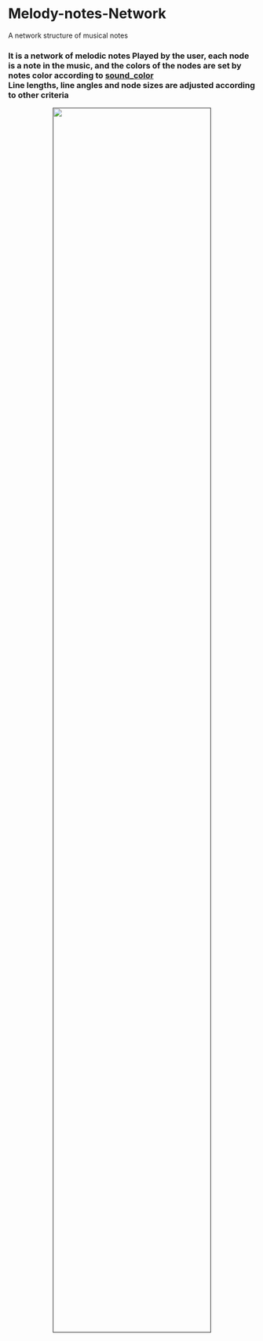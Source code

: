# Melody-notes-Network
A network structure of musical notes

<h3>It is a network of melodic notes Played by the user, each node is a note in the music, and the colors of the nodes are set by notes color according to <a href="https://www.flutopedia.com/sound_color.htm">sound_color<br></a>Line lengths, line angles and node sizes are adjusted according to other criteria</h3>
                
<p align="center">
     <a href=""><img width="80%" src=""></a>
</p>
